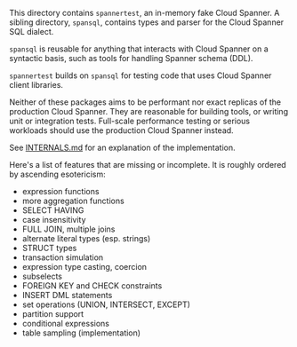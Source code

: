 This directory contains `spannertest`, an in-memory fake Cloud Spanner. A sibling
directory, `spansql`, contains types and parser for the Cloud Spanner SQL dialect.

`spansql` is reusable for anything that interacts with Cloud Spanner on a
syntactic basis, such as tools for handling Spanner schema (DDL).

`spannertest` builds on `spansql` for testing code that uses Cloud Spanner client
libraries.

Neither of these packages aims to be performant nor exact replicas of the
production Cloud Spanner. They are reasonable for building tools, or writing
unit or integration tests. Full-scale performance testing or serious workloads
should use the production Cloud Spanner instead.

See [INTERNALS.md](INTERNALS.md) for an explanation of the implementation.

Here's a list of features that are missing or incomplete. It is roughly ordered
by ascending esotericism:

- expression functions
- more aggregation functions
- SELECT HAVING
- case insensitivity
- FULL JOIN, multiple joins
- alternate literal types (esp. strings)
- STRUCT types
- transaction simulation
- expression type casting, coercion
- subselects
- FOREIGN KEY and CHECK constraints
- INSERT DML statements
- set operations (UNION, INTERSECT, EXCEPT)
- partition support
- conditional expressions
- table sampling (implementation)
